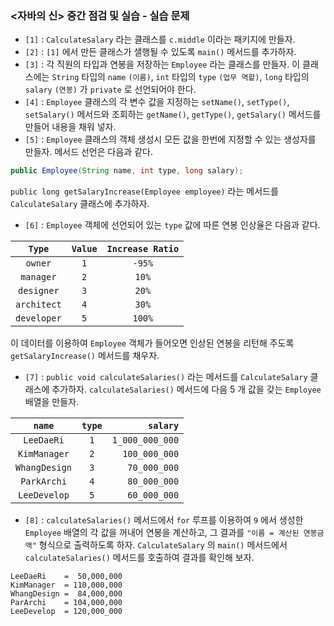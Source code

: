 
### <자바의 신> 중간 점검 및 실습 - 실습 문제

- `[1]` : `CalculateSalary` 라는 클래스를 `c.middle` 이라는 패키지에 만들자.
- `[2]` : `[1]` 에서 만든 클래스가 샐행될 수 있도록 `main()` 메서드를 추가하자.
- `[3]` : 각 직원의 타입과 연봉을 저장하는 `Employee` 라는 클래스를 만들자. 이 클래스에는 `String` 타입의 `name` `(이름)`, `int` 타입의 `type` `(업무 역할)`, `long` 타입의 `salary` `(연봉)` 가 `private` 로 선언되어야 한다.
- `[4]` : `Employee` 클래스의 각 변수 값을 지정하는 `setName()`, `setType()`, `setSalary()` 메서드와 조회하는 `getName()`, `getType()`, `getSalary()` 메서드를 만들어 내용을 채워 넣자.
- `[5]` : `Employee` 클래스의 객체 생성시 모든 값을 한번에 지정할 수 있는 생성자를 만들자. 메서드 선언은 다음과 같다.

```java
public Employee(String name, int type, long salary);
```

`public long getSalaryIncrease(Employee employee)` 라는 메서드를 `CalculateSalary` 클래스에 추가하자.

- `[6]` : `Employee` 객체에 선언되어 있는 `type` 값에 따른 연봉 인상율은 다음과 같다.

|`Type`|`Value`|`Increase Ratio`|
|:---:|:---:|:---:|
|`owner`|`1`| `-95%`|
|`manager`|`2`| `10%`|
|`designer`|`3`| `20%`|
|`architect`|`4`| `30%`|
|`developer`|`5`| `100%`|

이 데이터를 이용하여 `Employee` 객체가 들어오면 인상된 연봉을 리턴해 주도록 `getSalaryIncrease()` 메서드를 채우자.

- `[7]` : `public void calculateSalaries()` 라는 메서드를 `CalculateSalary` 클래스에 추가하자. `calculateSalaries()` 메서드에 다음 5 개 값을 갖는 `Employee` 배열을 만들자.

|`name`|`type`|`salary`|
|:---:|:---:|---:|
|`LeeDaeRi`|`1`| `1_000_000_000`|
|`KimManager`|`2`| `100_000_000`|
|`WhangDesign`|`3`| `70_000_000`|
|`ParkArchi`|`4`| `80_000_000`|
|`LeeDevelop`|`5`| `60_000_000`|

- `[8]` : `calculateSalaries()` 메서드에서 `for` 루프를 이용하여 `9` 에서 생성한 `Employee` 배열의 각 값을 꺼내어 연봉을 계산하고, 그 결과를 `"이름 = 계산된 연봉금액"` 형식으로 출력하도록 하자. `CalculateSalary` 의 `main()` 메서드에서 `calculateSalaries()` 메서드를 호출하여 결과를 확인해 보자.

```
LeeDaeRi    =  50,000,000
KimManager  = 110,000,000
WhangDesign =  84,000,000
ParArchi    = 104,000,000
LeeDevelop  = 120,000_000
```
